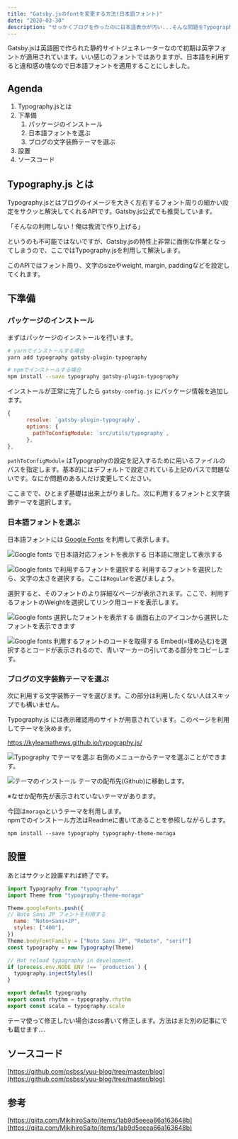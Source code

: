 ```yaml
---
title: "Gatsby.jsのfontを変更する方法(日本語フォント)"
date: "2020-03-30"
description: "せっかくブログを作ったのに日本語表示が汚い...そんな問題をTypography.jsでサクッと解決します。"
---
```

Gatsby.jsは英語圏で作られた静的サイトジェネレーターなので初期は英字フォントが適用されています。いい感じのフォントではありますが、日本語を利用すると違和感の塊なので日本語フォントを適用することにしました。

## Agenda
1. Typography.jsとは
2. 下準備
   1. パッケージのインストール
   2. 日本語フォントを選ぶ
   3. ブログの文字装飾テーマを選ぶ
3. 設置
4. ソースコード

## Typography.js とは
Typography.jsとはブログのイメージを大きく左右するフォント周りの細かい設定をサクッと解決してくれるAPIです。Gatsby.js公式でも推奨しています。

「そんなの利用しない！俺は我流で作り上げる」

というのも不可能ではないですが、Gatsby.jsの特性上非常に面倒な作業となってしまうので、ここではTypography.jsを利用して解決します。

このAPIではフォント周り、文字のsizeやweight, margin, paddingなどを設定してくれます。

## 下準備
### パッケージのインストール
まずはパッケージのインストールを行います。
```bash
# yarnでインストールする場合
yarn add typography gatsby-plugin-typography

# npmでインストールする場合
npm install --save typography gatsby-plugin-typography
```

インストールが正常に完了したら ```gatsby-config.js``` にパッケージ情報を追加します。
```js:title=gatsby-config.js
{
      resolve: `gatsby-plugin-typography`,
      options: {
        pathToConfigModule: `src/utils/typography`,
      },
},
```

```pathToConfigModule``` はTypographyの設定を記入するために用いるファイルのパスを指定します。基本的にはデフォルトで設定されている上記のパスで問題ないです。なにか問題のある人だけ変更してください。

ここまでで、ひとまず基礎は出来上がりました。次に利用するフォントと文字装飾テーマを選択します。

### 日本語フォントを選ぶ
日本語フォントには [Google Fonts](https://fonts.google.com/?subset=japanese) を利用して表示します。 

![Google fonts で日本語対応フォントを表示する](./googlefonts_ja_useja.png)
日本語に限定して表示する

![Google fonts で利用するフォントを選択する](googlefonts_ja_selectstyles.png)
利用するフォントを選択したら、文字の太さを選択する。ここは```Regular```を選びましょう。

選択すると、そのフォントのより詳細なページが表示されます。ここで、利用するフォントのWeightを選択してリンク用コードを表示します。

![Google fonts 選択したフォントを表示する](googlefonts_ja_openwindow.png)
画面右上のアイコンから選択したフォントを表示できます

![Google fonts 利用するフォントのコードを取得する](googlefonts_ja_usefonts.png)
Embed(=埋め込む)を選択するとコードが表示されるので、青いマーカーの引いてある部分をコピーします。

### ブログの文字装飾テーマを選ぶ
次に利用する文字装飾テーマを選びます。この部分は利用したくない人はスキップでも構いません。

Typography.js には表示確認用のサイトが用意されています。このページを利用してテーマを決めます。

https://kyleamathews.github.io/typography.js/

![Typography でテーマを選ぶ](typography_theme.png)
右側のメニューからテーマを選ぶことができます。

![テーマのインストール](typography_pickuptheme.png)
テーマの配布先(Github)に移動します。

※なぜか配布先が表示されていないテーマがあります。

今回は```moraga```というテーマを利用します。  
npmでのインストール方法はReadmeに書いてあることを参照しながらします。

```bash:title=bash
npm install --save typography typography-theme-moraga
```

## 設置
あとはサクッと設置すれば終了です。

```js:title=typography.js
import Typography from "typography"
import Theme from "typography-theme-moraga"

Theme.googleFonts.push({
// Noto Sans JP フォントを利用する
  name: "Noto+Sans+JP",
  styles: ["400"],
})
Theme.bodyFontFamily = ["Noto Sans JP", "Roboto", "serif"]
const typography = new Typography(Theme)

// Hot reload typography in development.
if (process.env.NODE_ENV !== `production`) {
  typography.injectStyles()
}

export default typography
export const rhythm = typography.rhythm
export const scale = typography.scale

```

テーマ使って修正したい場合はcss書いて修正します。方法はまた別の記事にでも載せます....

## ソースコード
[https://github.com/psbss/yuu-blog/tree/master/blog](https://github.com/psbss/yuu-blog/tree/master/blog)

## 参考
[https://qiita.com/MikihiroSaito/items/1ab9d5eeea66a163648b](https://qiita.com/MikihiroSaito/items/1ab9d5eeea66a163648b)